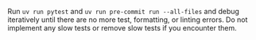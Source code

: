 Run `uv run pytest` and `uv run pre-commit run --all-files` and debug iteratively until there are no more test, formatting, or linting errors. Do not implement any slow tests or remove slow tests if you encounter them.
